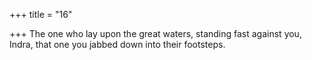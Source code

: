 +++
title = "16"

+++
The one who lay upon the great waters, standing fast against
you, Indra,
that one you jabbed down into their footsteps.